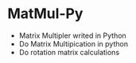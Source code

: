 # MatMul-Py
* Matrix Multipler writed in Python
* Do Matrix Multipication in python
* Do rotation matrix calculations
